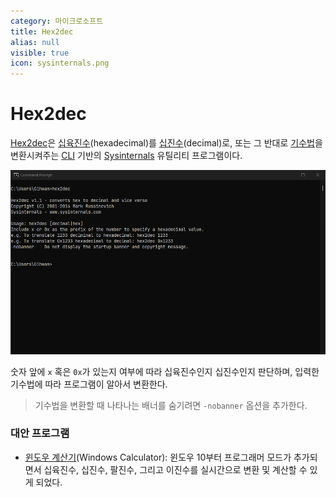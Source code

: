 ```yaml
---
category: 마이크로소프트
title: Hex2dec
alias: null
visible: true
icon: sysinternals.png
---
```

# Hex2dec
[Hex2dec](https://learn.microsoft.com/en-us/sysinternals/downloads/hex2dec)은 [십육진수](https://ko.wikipedia.org/wiki/십육진법)(hexadecimal)를 [십진수](https://ko.wikipedia.org/wiki/십진법)(decimal)로, 또는 그 반대로 [기수법](https://ko.wikipedia.org/wiki/기수법)을 변환시켜주는 [CLI](https://ko.wikipedia.org/wiki/명령_줄_인터페이스) 기반의 [Sysinternals](ko.Sysinternals) 유틸리티 프로그램이다.

![Hex2dec 유틸리티 프로그램](/images/sysinternals_hex2dec.png)

숫자 앞에 `x` 혹은 `0x`가 있는지 여부에 따라 십육진수인지 십진수인지 판단하며, 입력한 기수법에 따라 프로그램이 알아서 변환한다.

> 기수법을 변환할 때 나타나는 배너를 숨기려면 `-nobanner` 옵션을 추가한다.

### 대안 프로그램
* [윈도우 계산기](https://ko.wikipedia.org/wiki/윈도우_계산기)(Windows Calculator): 윈도우 10부터 프로그래머 모드가 추가되면서 십육진수, 십진수, 팔진수, 그리고 이진수를 실시간으로 변환 및 계산할 수 있게 되었다.
